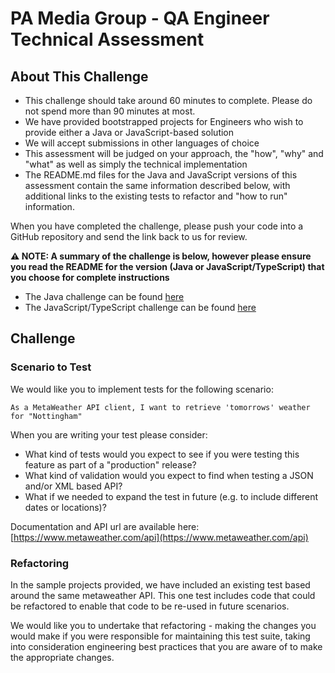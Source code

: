 # PA Media Group - QA Engineer Technical Assessment

## About This Challenge

  * This challenge should take around 60 minutes to complete. Please do not spend more than 90 minutes at most.
  * We have provided bootstrapped projects for Engineers who wish to provide either a Java or JavaScript-based solution
  * We will accept submissions in other languages of choice
  * This assessment will be judged on your approach, the "how", "why" and "what" as well as simply the technical implementation
  * The README.md files for the Java and JavaScript versions of this assessment contain the same information described below, with additional links to the existing tests to refactor and "how to run" information.

When you have completed the challenge, please push your code into a GitHub repository and send the link back to us for review.

**⚠️ NOTE: A summary of the challenge is below, however please ensure you read the README for the version (Java or JavaScript/TypeScript) that you choose for complete instructions**

  - The Java challenge can be found [here](./java)
  - The JavaScript/TypeScript challenge can be found [here](./javascript)

## Challenge

### Scenario to Test

We would like you to implement tests for the following scenario:

`As a MetaWeather API client, I want to retrieve 'tomorrows' weather for "Nottingham"`

When you are writing your test please consider:
  
  - What kind of tests would you expect to see if you were testing this feature as part of a "production" release?
  - What kind of validation would you expect to find when testing a JSON and/or XML based API?
  - What if we needed to expand the test in future (e.g. to include different dates or locations)?

Documentation and API url are available here: [https://www.metaweather.com/api](https://www.metaweather.com/api)

### Refactoring

In the sample projects provided, we have included an existing test based around the same metaweather API.  This one test includes code that could be refactored to enable that code to be re-used in future scenarios.

We would like you to undertake that refactoring - making the changes you would make if you were responsible for maintaining this test suite, taking into consideration engineering best practices that you are aware of to make the appropriate changes.